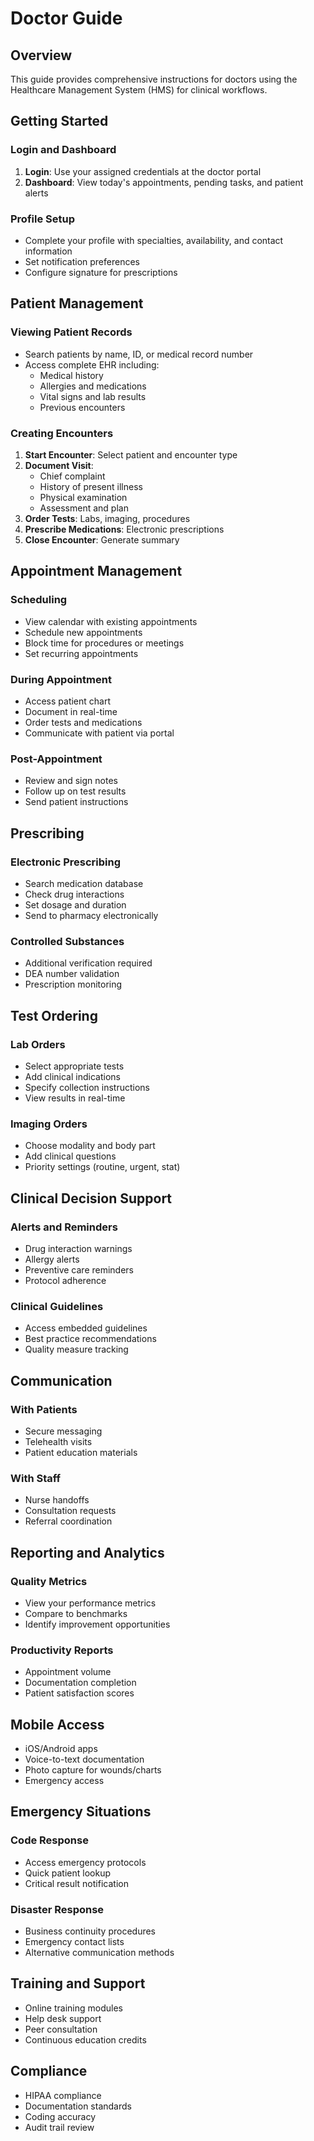 # Doctor Guide

## Overview

This guide provides comprehensive instructions for doctors using the Healthcare Management System (HMS) for clinical workflows.

## Getting Started

### Login and Dashboard

1. **Login**: Use your assigned credentials at the doctor portal
2. **Dashboard**: View today's appointments, pending tasks, and patient alerts

### Profile Setup

- Complete your profile with specialties, availability, and contact information
- Set notification preferences
- Configure signature for prescriptions

## Patient Management

### Viewing Patient Records

- Search patients by name, ID, or medical record number
- Access complete EHR including:
  - Medical history
  - Allergies and medications
  - Vital signs and lab results
  - Previous encounters

### Creating Encounters

1. **Start Encounter**: Select patient and encounter type
2. **Document Visit**:
   - Chief complaint
   - History of present illness
   - Physical examination
   - Assessment and plan
3. **Order Tests**: Labs, imaging, procedures
4. **Prescribe Medications**: Electronic prescriptions
5. **Close Encounter**: Generate summary

## Appointment Management

### Scheduling

- View calendar with existing appointments
- Schedule new appointments
- Block time for procedures or meetings
- Set recurring appointments

### During Appointment

- Access patient chart
- Document in real-time
- Order tests and medications
- Communicate with patient via portal

### Post-Appointment

- Review and sign notes
- Follow up on test results
- Send patient instructions

## Prescribing

### Electronic Prescribing

- Search medication database
- Check drug interactions
- Set dosage and duration
- Send to pharmacy electronically

### Controlled Substances

- Additional verification required
- DEA number validation
- Prescription monitoring

## Test Ordering

### Lab Orders

- Select appropriate tests
- Add clinical indications
- Specify collection instructions
- View results in real-time

### Imaging Orders

- Choose modality and body part
- Add clinical questions
- Priority settings (routine, urgent, stat)

## Clinical Decision Support

### Alerts and Reminders

- Drug interaction warnings
- Allergy alerts
- Preventive care reminders
- Protocol adherence

### Clinical Guidelines

- Access embedded guidelines
- Best practice recommendations
- Quality measure tracking

## Communication

### With Patients

- Secure messaging
- Telehealth visits
- Patient education materials

### With Staff

- Nurse handoffs
- Consultation requests
- Referral coordination

## Reporting and Analytics

### Quality Metrics

- View your performance metrics
- Compare to benchmarks
- Identify improvement opportunities

### Productivity Reports

- Appointment volume
- Documentation completion
- Patient satisfaction scores

## Mobile Access

- iOS/Android apps
- Voice-to-text documentation
- Photo capture for wounds/charts
- Emergency access

## Emergency Situations

### Code Response

- Access emergency protocols
- Quick patient lookup
- Critical result notification

### Disaster Response

- Business continuity procedures
- Emergency contact lists
- Alternative communication methods

## Training and Support

- Online training modules
- Help desk support
- Peer consultation
- Continuous education credits

## Compliance

- HIPAA compliance
- Documentation standards
- Coding accuracy
- Audit trail review